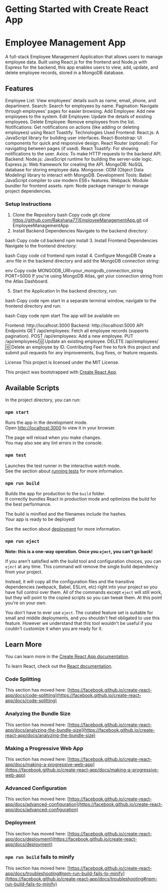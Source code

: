 # Getting Started with Create React App

# Employee Management App

A full-stack Employee Management Application that allows users to manage employee data. Built using React.js for the frontend and Node.js with Express for the backend, this app enables users to view, add, update, and delete employee records, stored in a MongoDB database.

## Features

Employee List: View employees' details such as name, email, phone, and department.
Search: Search for employees by name.
Pagination: Navigate through employees' pages for easier browsing.
Add Employee: Add new employees to the system.
Edit Employee: Update the details of existing employees.
Delete Employee: Remove employees from the list.
Notifications: Get notifications on actions (like adding or deleting employees) using React Toastify.
Technologies Used
Frontend:
React.js: A JavaScript library for building user interfaces.
React-Bootstrap: UI components for quick and responsive design.
React Router (optional): For navigating between pages (if used).
React Toastify: For showing notifications to the user.
Axios: To make HTTP requests to the backend API.
Backend:
Node.js: JavaScript runtime for building the server-side logic.
Express.js: Web framework for creating the API.
MongoDB: NoSQL database for storing employee data.
Mongoose: ODM (Object Data Modeling) library to interact with MongoDB.
Development Tools:
Babel: JavaScript compiler to use modern ES6+ features.
Webpack: Module bundler for frontend assets.
npm: Node package manager to manage project dependencies.

### Setup Instructions

1. Clone the Repository
   bash
   Copy code
   git clone https://github.com/Rakshana77/EmployeeManagementApp.git
   cd EmployeeManagementApp
2. Install Backend Dependencies
   Navigate to the backend directory:

bash
Copy code
cd backend
npm install 3. Install Frontend Dependencies
Navigate to the frontend directory:

bash
Copy code
cd frontend
npm install 4. Configure MongoDB
Create a .env file in the backend directory and add the MongoDB connection string:

env
Copy code
MONGODB_URI=your_mongodb_connection_string
PORT=5000
If you're using MongoDB Atlas, get your connection string from the Atlas Dashboard.

5. Start the Application
   In the backend directory, run:

bash
Copy code
npm start
In a separate terminal window, navigate to the frontend directory and run:

bash
Copy code
npm start
The app will be available on:

Frontend: http://localhost:3000
Backend: http://localhost:5000
API Endpoints
GET /api/employees: Fetch all employee records (supports pagination).
POST /api/employees: Add a new employee.
PUT /api/employees/:id: Update an existing employee.
DELETE /api/employees/:id: Delete an employee by ID.
Contributing
Feel free to fork this project and submit pull requests for any improvements, bug fixes, or feature requests.

License
This project is licensed under the MIT License.

This project was bootstrapped with [Create React App](https://github.com/facebook/create-react-app).

## Available Scripts

In the project directory, you can run:

### `npm start`

Runs the app in the development mode.\
Open [http://localhost:3000](http://localhost:3000) to view it in your browser.

The page will reload when you make changes.\
You may also see any lint errors in the console.

### `npm test`

Launches the test runner in the interactive watch mode.\
See the section about [running tests](https://facebook.github.io/create-react-app/docs/running-tests) for more information.

### `npm run build`

Builds the app for production to the `build` folder.\
It correctly bundles React in production mode and optimizes the build for the best performance.

The build is minified and the filenames include the hashes.\
Your app is ready to be deployed!

See the section about [deployment](https://facebook.github.io/create-react-app/docs/deployment) for more information.

### `npm run eject`

**Note: this is a one-way operation. Once you `eject`, you can't go back!**

If you aren't satisfied with the build tool and configuration choices, you can `eject` at any time. This command will remove the single build dependency from your project.

Instead, it will copy all the configuration files and the transitive dependencies (webpack, Babel, ESLint, etc) right into your project so you have full control over them. All of the commands except `eject` will still work, but they will point to the copied scripts so you can tweak them. At this point you're on your own.

You don't have to ever use `eject`. The curated feature set is suitable for small and middle deployments, and you shouldn't feel obligated to use this feature. However we understand that this tool wouldn't be useful if you couldn't customize it when you are ready for it.

## Learn More

You can learn more in the [Create React App documentation](https://facebook.github.io/create-react-app/docs/getting-started).

To learn React, check out the [React documentation](https://reactjs.org/).

### Code Splitting

This section has moved here: [https://facebook.github.io/create-react-app/docs/code-splitting](https://facebook.github.io/create-react-app/docs/code-splitting)

### Analyzing the Bundle Size

This section has moved here: [https://facebook.github.io/create-react-app/docs/analyzing-the-bundle-size](https://facebook.github.io/create-react-app/docs/analyzing-the-bundle-size)

### Making a Progressive Web App

This section has moved here: [https://facebook.github.io/create-react-app/docs/making-a-progressive-web-app](https://facebook.github.io/create-react-app/docs/making-a-progressive-web-app)

### Advanced Configuration

This section has moved here: [https://facebook.github.io/create-react-app/docs/advanced-configuration](https://facebook.github.io/create-react-app/docs/advanced-configuration)

### Deployment

This section has moved here: [https://facebook.github.io/create-react-app/docs/deployment](https://facebook.github.io/create-react-app/docs/deployment)

### `npm run build` fails to minify

This section has moved here: [https://facebook.github.io/create-react-app/docs/troubleshooting#npm-run-build-fails-to-minify](https://facebook.github.io/create-react-app/docs/troubleshooting#npm-run-build-fails-to-minify)
